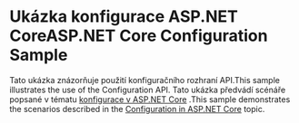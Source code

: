 # <a name="aspnet-core-configuration-sample"></a><span data-ttu-id="20031-101">Ukázka konfigurace ASP.NET Core</span><span class="sxs-lookup"><span data-stu-id="20031-101">ASP.NET Core Configuration Sample</span></span>

<span data-ttu-id="20031-102">Tato ukázka znázorňuje použití konfiguračního rozhraní API.</span><span class="sxs-lookup"><span data-stu-id="20031-102">This sample illustrates the use of the Configuration API.</span></span> <span data-ttu-id="20031-103">Tato ukázka předvádí scénáře popsané v tématu [konfigurace v ASP.NET Core](https://docs.microsoft.com/aspnet/core/fundamentals/configuration) .</span><span class="sxs-lookup"><span data-stu-id="20031-103">This sample demonstrates the scenarios described in the [Configuration in ASP.NET Core](https://docs.microsoft.com/aspnet/core/fundamentals/configuration) topic.</span></span>
